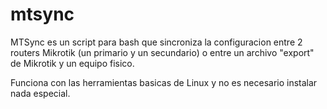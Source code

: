# mtsync
MTSync es un script para bash que sincroniza la configuracion entre 2 routers Mikrotik (un primario y un secundario) o entre un archivo "export" de Mikrotik y un equipo fisico.

Funciona con las herramientas basicas de Linux y no es necesario instalar nada especial.
